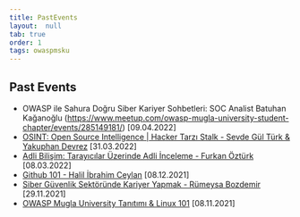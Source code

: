 ```yaml
---
title: PastEvents
layout:  null
tab: true
order: 1
tags: owaspmsku
---
```


## Past Events

- OWASP ile Sahura Doğru Siber Kariyer Sohbetleri: SOC Analist Batuhan Kağanoğlu (https://www.meetup.com/owasp-mugla-university-student-chapter/events/285149181/) [09.04.2022]
- [OSINT: Open Source Intelligence | Hacker Tarzı Stalk - Sevde Gül Türk & Yakuphan Devrez](https://www.meetup.com/owasp-mugla-university-student-chapter/events/284973283/) [31.03.2022]
- [Adli Bilişim: Tarayıcılar Üzerinde Adli İnceleme - Furkan Öztürk](https://www.meetup.com/owasp-mugla-university-student-chapter/events/284402900/) [08.03.2022]
- [Github 101 - Halil İbrahim Ceylan](https://www.meetup.com/tr-TR/owasp-mugla-university-student-chapter/events/282528273/) [08.12.2021]
- [Siber Güvenlik Sektöründe Kariyer Yapmak - Rümeysa Bozdemir](https://www.meetup.com/owasp-mugla-university-student-chapter/events/282325474/) [29.11.2021]
- [OWASP Mugla University Tanıtımı & Linux 101](https://www.meetup.com/owasp-mugla-university-student-chapter/events/281867151/) [08.11.2021]
